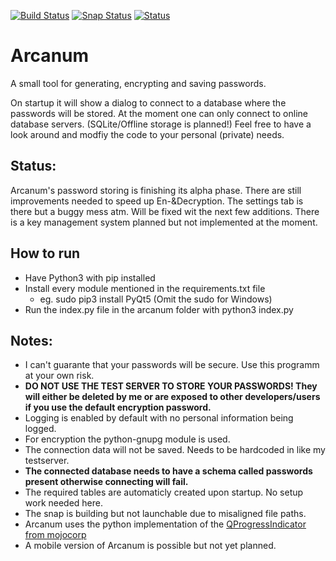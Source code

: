 [![Build Status](https://travis-ci.com/JFK422/Arcanum.svg?branch=master)](https://travis-ci.com/JFK422/Arcanum)
[![Snap Status](https://build.snapcraft.io/badge/JFK422/Arcanum.svg)](https://build.snapcraft.io/user/JFK422/Arcanum)
[![Status](https://kennethmathis.ch/shields/beta)](https://github.com/JFK422/Arcanum/releases)
# Arcanum
A small tool for generating, encrypting and saving passwords.

On startup it will show a dialog to connect to a database where the passwords will be stored.
At the moment one can only connect to online database servers. (SQLite/Offline storage is planned!)
Feel free to have a look around and modfiy the code to your personal (private) needs.

## Status:
Arcanum's password storing is finishing its alpha phase. There are still improvements needed to speed up En-&Decryption.
The settings tab is there but a buggy mess atm. Will be fixed wit the next few additions.
There is a key management system planned but not implemented at the moment.

## How to run
- Have Python3 with pip installed
- Install every module mentioned in the requirements.txt file
  - eg. sudo pip3 install PyQt5 (Omit the sudo for Windows)
- Run the index.py file in the arcanum folder with python3 index.py

## Notes:
- I can't guarante that your passwords will be secure. Use this programm at your own risk.
- **DO NOT USE THE TEST SERVER TO STORE YOUR PASSWORDS! They will either be deleted by me or are exposed to other developers/users if you use the default encryption password.**
- Logging is enabled by default with no personal information being logged.
- For encryption the python-gnupg module is used.
- The connection data will not be saved. Needs to be hardcoded in like my testserver.
- **The connected database needs to have a schema called passwords present otherwise connecting will fail.**
- The required tables are automaticly created upon startup. No setup work needed here.
- The snap is building but not launchable due to misaligned file paths.
- Arcanum uses the python implementation of the [QProgressIndicator from mojocorp](https://github.com/mojocorp/QProgressIndicator)
- A mobile version of Arcanum is possible but not yet planned.
